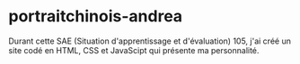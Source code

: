 # portraitchinois-andrea
Durant cette SAE (Situation d'apprentissage et d'évaluation) 105, j'ai créé un site codé en HTML, CSS et JavaScipt qui présente ma personnalité.
